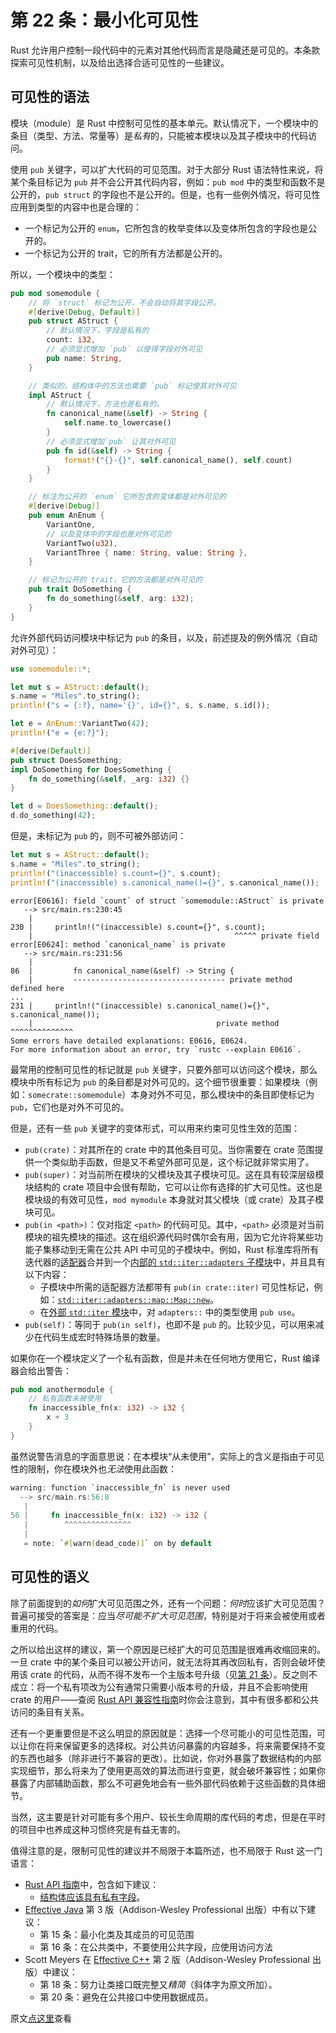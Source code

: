 # 第 22 条：最小化可见性

Rust 允许用户控制一段代码中的元素对其他代码而言是隐藏还是可见的。本条款探索可见性机制，以及给出选择合适可见性的一些建议。

## 可见性的语法

模块（module）是 Rust 中控制可见性的基本单元。默认情况下，一个模块中的条目（类型、方法、常量等）是*私有*的，只能被本模块以及其子模块中的代码访问。

使用 `pub` 关键字，可以扩大代码的可见范围。对于大部分 Rust 语法特性来说，将某个条目标记为 `pub` 并不会公开其代码内容，例如：`pub mod` 中的类型和函数不是公开的，`pub struct` 的字段也不是公开的。但是，也有一些例外情况，将可见性应用到类型的内容中也是合理的：

- 一个标记为公开的 `enum`，它所包含的枚举变体以及变体所包含的字段也是公开的。
- 一个标记为公开的 trait，它的所有方法都是公开的。

所以，一个模块中的类型：

```rust
pub mod somemodule {
    // 将 `struct` 标记为公开，不会自动将其字段公开。
    #[derive(Debug, Default)]
    pub struct AStruct {
        // 默认情况下，字段是私有的
        count: i32,
        // 必须显式增加 `pub` 以使得字段对外可见
        pub name: String,
    }

    // 类似的，结构体中的方法也需要 `pub` 标记使其对外可见
    impl AStruct {
        // 默认情况下，方法也是私有的。
        fn canonical_name(&self) -> String {
            self.name.to_lowercase()
        }
        // 必须显式增加`pub` 让其对外可见
        pub fn id(&self) -> String {
            format!("{}-{}", self.canonical_name(), self.count)
        }
    }

    // 标注为公开的 `enum` 它所包含的变体都是对外可见的
    #[derive(Debug)]
    pub enum AnEnum {
        VariantOne,
        // 以及变体中的字段也是对外可见的
        VariantTwo(u32),
        VariantThree { name: String, value: String },
    }

    // 标记为公开的 trait，它的方法都是对外可见的
    pub trait DoSomething {
        fn do_something(&self, arg: i32);
    }
}
```

允许外部代码访问模块中标记为 `pub` 的条目，以及，前述提及的例外情况（自动对外可见）：

```rust
use somemodule::*;

let mut s = AStruct::default();
s.name = "Miles".to_string();
println!("s = {:?}, name='{}', id={}", s, s.name, s.id());

let e = AnEnum::VariantTwo(42);
println!("e = {e:?}");

#[derive(Default)]
pub struct DoesSomething;
impl DoSomething for DoesSomething {
    fn do_something(&self, _arg: i32) {}
}

let d = DoesSomething::default();
d.do_something(42);
```

但是，未标记为 `pub` 的，则不可被外部访问：

```rust
let mut s = AStruct::default();
s.name = "Miles".to_string();
println!("(inaccessible) s.count={}", s.count);
println!("(inaccessible) s.canonical_name()={}", s.canonical_name());
```

```plain
error[E0616]: field `count` of struct `somemodule::AStruct` is private
   --> src/main.rs:230:45
    |
230 |     println!("(inaccessible) s.count={}", s.count);
    |                                             ^^^^^ private field
error[E0624]: method `canonical_name` is private
   --> src/main.rs:231:56
    |
86  |         fn canonical_name(&self) -> String {
    |         ---------------------------------- private method defined here
...
231 |     println!("(inaccessible) s.canonical_name()={}", s.canonical_name());
    |                                         private method ^^^^^^^^^^^^^^
Some errors have detailed explanations: E0616, E0624.
For more information about an error, try `rustc --explain E0616`.
```

最常用的控制可见性的标记就是 `pub` 关键字，只要外部可以访问这个模块，那么模块中所有标记为 `pub` 的条目都是对外可见的。这个细节很重要：如果模块（例如：`somecrate::somemodule`）本身对外不可见，那么模块中的条目即使标记为 `pub`，它们也是对外不可见的。

但是，还有一些 `pub` 关键字的变体形式，可以用来约束可见性生效的范围：

- `pub(crate)`：对其所在的 crate 中的其他条目可见。当你需要在 crate 范围提供一个类似助手函数，但是又不希望外部可见是，这个标记就非常实用了。
- `pub(super)`：对当前所在模块的父模块及其子模块可见。这在具有较深层级模块结构的 crate 项目中会很有帮助，它可以让你有选择的扩大可见性。这也是模块级的有效可见性，`mod mymodule` 本身就对其父模块（或 crate）及其子模块可见。
- `pub(in <path>)`：仅对指定 `<path>` 的代码可见。其中，`<path>` 必须是对当前模块的祖先模块的描述。这在组织源代码时偶尔会有用，因为它允许将某些功能子集移动到无需在公共 API 中可见的子模块中。例如，Rust 标准库将所有迭代器的[适配器]合并到一个[内部的 `std::iter::adapters` 子模块]中，并且具有以下内容：
  - 子模块中所需的适配器方法都带有 `pub(in crate::iter)` 可见性标记，例如：[`std::iter::adapters::map::Map::new`]。
  - 在[外部 `std::iter` 模块]中，对 `adapters::` 中的类型使用 `pub use`。
- `pub(self)`：等同于 `pub(in self)`，也即不是 `pub` 的。比较少见，可以用来减少在代码生成宏时特殊场景的数量。

如果你在一个模块定义了一个私有函数，但是并未在任何地方使用它，Rust 编译器会给出警告：

```rust
pub mod anothermodule {
    // 私有函数未被使用
    fn inaccessible_fn(x: i32) -> i32 {
        x + 3
    }
}
```

虽然说警告消息的字面意思说：在本模块“从未使用”，实际上的含义是指由于可见性的限制，你在模块外也*无法*使用此函数：

```rust
warning: function `inaccessible_fn` is never used
  --> src/main.rs:56:8
   |
56 |     fn inaccessible_fn(x: i32) -> i32 {
   |        ^^^^^^^^^^^^^^^
   |
   = note: `#[warn(dead_code)]` on by default
```

## 可见性的语义

除了前面提到的*如何*扩大可见范围之外，还有一个问题：*何时*应该扩大可见范围？普遍可接受的答案是：应当*尽可能不扩大可见范围*，特别是对于将来会被使用或者重用的代码。

之所以给出这样的建议，第一个原因是已经扩大的可见范围是很难再收缩回来的。一旦 crate 中的某个条目可以被公开访问，就无法将其再改回私有，否则会破坏使用该 crate 的代码，从而不得不发布一个主版本号升级（见[第 21 条]）。反之则不成立：将一个私有项改为公有通常只需要小版本号的升级，并且不会影响使用 crate 的用户——查阅 [Rust API 兼容性指南]时你会注意到，其中有很多都和公共访问的条目有关系。

还有一个更重要但是不这么明显的原因就是：选择一个尽可能小的可见性范围，可以让你在将来保留更多的选择权。对公共访问暴露的内容越多，将来需要保持不变的东西也越多（除非进行不兼容的更改）。比如说，你对外暴露了数据结构的内部实现细节，那么将来为了使用更高效的算法而进行变更，就会破坏兼容性；如果你暴露了内部辅助函数，那么不可避免地会有一些外部代码依赖于这些函数的具体细节。

当然，这主要是针对可能有多个用户、较长生命周期的库代码的考虑，但是在平时的项目中也养成这种习惯终究是有益无害的。

值得注意的是，限制可见性的建议并不局限于本篇所述，也不局限于 Rust 这一门语言：

- [Rust API 指南]中，包含如下建议：
  - [结构体应该具有私有字段]。
- [Effective Java] 第 3 版（Addison-Wesley Professional 出版）中有以下建议：
  - 第 15 条：最小化类及其成员的可见范围
  - 第 16 条：在公共类中，不要使用公共字段，应使用访问方法
- Scott Meyers 在 [Effective C++] 第 2 版（Addison-Wesley Professional 出版）中建议：
  - 第 18 条：努力让类接口既完整又*精简*（斜体字为原文所加）。
  - 第 20 条：避免在公共接口中使用数据成员。

原文[点这里](https://www.lurklurk.org/effective-rust/visibility.html)查看

<!-- 参考链接 -->

[第 21 条]: ./item21-semver.md

[适配器]: https://doc.rust-lang.org/std/iter/index.html#adapters
[内部的 `std::iter::adapters` 子模块]: https://doc.rust-lang.org/src/core/iter/adapters/mod.rs.html
[`std::iter::adapters::map::Map::new`]: https://doc.rust-lang.org/1.70.0/src/core/iter/adapters/map.rs.html#68
[外部 `std::iter` 模块]: https://doc.rust-lang.org/1.70.0/src/core/iter/mod.rs.html#423-451
[Rust API 兼容性指南]: https://doc.rust-lang.org/cargo/reference/semver.html#api-compatibility
[Rust API 指南]: https://rust-lang.github.io/api-guidelines/future-proofing.html
[结构体应该具有私有字段]: https://rust-lang.github.io/api-guidelines/future-proofing.html#structs-have-private-fields-c-struct-private
[Effective Java]: https://www.oreilly.com/library/view/effective-java/9780134686097/
[Effective C++]: https://en.wikipedia.org/wiki/Special:BookSources?isbn=978-0-201-92488-6
